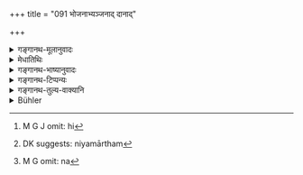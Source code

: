 +++
title = "091 भोजनाभ्यञ्जनाद् दानाद्"

+++

<details><summary>गङ्गानथ-मूलानुवादः</summary>

If one does with sesamum anything else, except eating, anointing and giving,—he becomes a worm and plunges into the ordure of dogs, along with his ancestors.—(91)
</details>

<details><summary>मेधातिथिः</summary>

प्रकृततिलविशेषव्यतिरेकेण तिलविक्रयप्रतिषेधे विशेषो ऽयम् अर्थवादः । 

- <u>ननु</u> चोक्तं प्रतिषेधानां दोषसूचनं फलतयैव संबध्यते । तत् किम् **भोजनाभ्यञ्जनाद् दानाद् यद् अन्यत् कुरुते तिलैः कृमिभूतः** इत्य् अयम् अर्थवाद इति । 

- <u>उच्यते</u> । असंभविनः फलस्य शास्त्रान्तरेण विरुद्धस्य च श्रवणाद् एवम् उच्यते । तथा हि[^१८८] **पितृभिः सह** इत्य् उच्यते । न च तैः किंचिद् अपराद्धम् । सुकृतदुष्कृतयोः फलं हि कर्तृगामि । न च पितॄणां कथंचिद् अपि कर्तृत्वम् इत्य् एतत् प्राग् उक्तम् एव । किं च "सद्यः पतति मांसेन" (म्ध् १०.९२) इति पतितत्ववचनं परेषां न पातित्यम् इति नियमात्[^१८९] । तस्माद् अस्ति किंचिद् अनिष्टम् इत्य् एतावन्मात्रं प्रतिषेधेन संबध्यते । यथाश्रुतम् एव न[^१९०] युक्तम् । भोजनादिक्रिया यत्र तद्व्यतिरेकेण **यद् अन्यद्** विक्रयस्थानादि तत्र **तिलैर्** यः **कुरुते** स कृमित्वं प्राप्नोति यथोक्तेन दोषेण संयुयते ॥ १०.९१ ॥


[^१९०]:
     M G omit: na


[^१८९]:
     DK suggests: niyamārtham


[^१८८]:
     M G J omit: hi
</details>

<details><summary>गङ्गानथ-भाष्यानुवादः</summary>

In connection with the prohibition of the selling of sesamum except under the said conditions, we have this declamatory statement.

“It has been declared that the mention of the wrong involved in the doing of what is forbidden is the purpose served by declamatory assertions; why then should the declamatory statement in the present ease be put forward in the form—‘He becomes a worm if he does anything else with sesamum than eating, anointing and giving?’”

The answer to this is as follows:—This has been asserted in this form because the result spoken of is one that is impossible and also contrary to what has been asserted in other treatises. For instance, it is said here that the man plunges into ordure ‘*along with his ancestors*,’—and certainly no wrong is committed by these ancestors; the results of good and bad acts always accrue to the man that does them; in no sense could the ancestors be the persons that did the act in question; all which has been already discussed before. Then again, it is said below (in 92) that—‘by selling meat he at once becomes an outcaste’; where becoming an out-caste could not apply to any one else except the seller himself. From all this it is clear that all that is meant to be really related to the prohibition is that something undesirable happens; and the words of the text cannot be taken as literally true. Hence what is meant is that ‘the man who does anything else—in the shape of selling and the like—with sesamum than eating and the rest, *becomes a worm*,—*i.e*., becomes tainted with the evil effects described.’—(91)
</details>

<details><summary>गङ्गानथ-टिप्पन्यः</summary>

This verse is quoted in *Aparārka* (p. 933);—in *Mitākṣarā* (3.39), to the effect that the selling of sesamum otherwise than what is mentioned in the preceding verse is sinful;—in *Parāśaramādhava* (Ā cāra p. 431);—and in *Saṃskāramayūkha* (p. 124).
</details>

<details><summary>गङ्गानथ-तुल्य-वाक्यानि</summary>

**(verses 10.85-93)  
**

See Comparative notes for [Verse 10.85].
</details>

<details><summary>Bühler</summary>

091	If he applies sesamum to any other purpose but food, anointing, and charitable gifts, he will be born (again) as a worm and, together with his ancestors, be plunged into the ordure of dogs.
</details>
